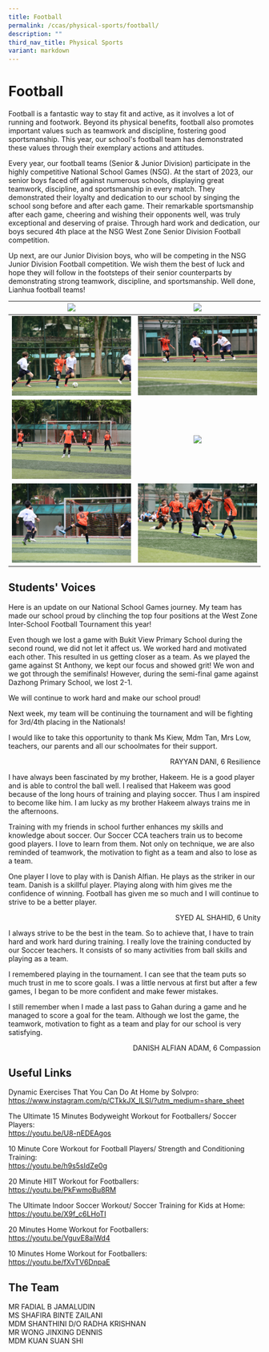 ```yaml
---
title: Football
permalink: /ccas/physical-sports/football/
description: ""
third_nav_title: Physical Sports
variant: markdown
---
```

# **Football**

Football is a fantastic way to stay fit and active, as it involves a lot of running and footwork. Beyond its physical benefits, football also promotes important values such as teamwork and discipline, fostering good sportsmanship. This year, our school's football team has demonstrated these values through their exemplary actions and attitudes.

Every year, our football teams (Senior &amp; Junior Division) participate in the highly competitive National School Games (NSG). At the start of 2023, our senior boys faced off against numerous schools, displaying great teamwork, discipline, and sportsmanship in every match. They demonstrated their loyalty and dedication to our school by singing the school song before and after each game. Their remarkable sportsmanship after each game, cheering and wishing their opponents well, was truly exceptional and deserving of praise. Through hard work and dedication, our boys secured 4th place at the NSG West Zone Senior Division Football competition.

Up next, are our Junior Division boys, who will be competing in the NSG Junior Division Football competition. We wish them the best of luck and hope they will follow in the footsteps of their senior counterparts by demonstrating strong teamwork, discipline, and sportsmanship. Well done, Lianhua football teams!

| ![](/images/CCAs/Football/soccer23_14_resize.JPG) | ![](/images/CCAs/Football/soccer23_3.JPG) | 
|:-:|:-:|
| ![](/images/CCAs/Football/soccer23_38.JPG)     | ![](/images/CCAs/Football/soccer23_35.JPG)    | 
| ![](/images/CCAs/Football/soccer23_13_resize.JPG)    | ![](/images/CCAs/Football/soccer23_29.JPG)     | 
| ![](/images/CCAs/Football/soccer23_39.JPG)  | ![](/images/CCAs/Football/soccer23_45.JPG)     | 


## **Students' Voices**

Here is an update on our National School Games journey. My team has made our school proud by clinching the top four positions at the West Zone Inter-School Football Tournament this year!

Even though we lost a game with Bukit View Primary School during the second round, we did not let it affect us. We worked hard and motivated each other. This resulted in us getting closer as a team. As we played the game against St Anthony, we kept our focus and showed grit! We won and we got through the semifinals! However, during the semi-final game against Dazhong Primary School, we lost 2-1.&nbsp;

We will continue to work hard and make our school proud!

Next week, my team will be continuing the tournament and will be fighting for 3rd/4th placing in the Nationals!&nbsp;

I would like to take this opportunity to thank Ms Kiew, Mdm Tan, Mrs Low, teachers, our parents and all our schoolmates for their support.

  <p style="text-align: right"> RAYYAN DANI, 6 Resilience<br></p>

I have always been fascinated by my brother, Hakeem. He is a good player and is able to control the ball well. I realised that Hakeem was good because of the long hours of training and playing soccer. Thus I am inspired to become like him. I am lucky as my brother Hakeem always trains me in the afternoons.

Training with my friends in school further enhances my skills and knowledge about soccer. Our Soccer CCA teachers train us to become good players. I love to learn from them. Not only on technique, we are also reminded of teamwork, the motivation to fight as a team and also to lose as a team.  

One player I love to play with is Danish Alfian. He plays as the striker in our team. Danish is a skillful player. Playing along with him gives me the confidence of winning. Football has given me so much and I will continue to strive to be a better player.

  <p style="text-align: right"> SYED AL SHAHID, 6 Unity<br></p>


I always strive to be the best in the team. So to achieve that, I have to train hard and work hard during training. I really love the training conducted by our Soccer teachers. It consists of so many activities from ball skills and playing as a team.

I remembered playing in the tournament. I can see that the team puts so much trust in me to score goals. I was a little nervous at first but after a few games, I began to be more confident and make fewer mistakes.

I still remember when I made a last pass to Gahan during a game and he managed to score a goal for the team. Although we lost the game, the teamwork, motivation to fight as a team and play for our school is very satisfying.

  <p style="text-align: right"> DANISH ALFIAN ADAM,  6 Compassion<br></p>

## **Useful Links**

Dynamic Exercises That You Can Do At Home by Solvpro:   
<a href="https://www.instagram.com/p/CTkkJX_ILSI/?utm_medium=share_sheet" target="_blank">https://www.instagram.com/p/CTkkJX_ILSI/?utm_medium=share_sheet</a>

The Ultimate 15 Minutes Bodyweight Workout for Footballers/ Soccer Players:    
<a href="https://youtu.be/U8-nEDEAgos" target="_blank">https://youtu.be/U8-nEDEAgos</a>


10 Minute Core Workout for Football Players/ Strength and Conditioning Training:    
<a href="https://youtu.be/h9s5sIdZe0g" target="_blank">https://youtu.be/h9s5sIdZe0g</a>

20 Minute HIIT Workout for Footballers:    
<a href="https://youtu.be/PkFwmoBu8RM" target="_blank">https://youtu.be/PkFwmoBu8RM</a>

The Ultimate Indoor Soccer Workout/ Soccer Training for Kids at Home:      
<a href="https://youtu.be/X9f_c6LHoTI" target="_blank">https://youtu.be/X9f_c6LHoTI</a>


20 Minutes Home Workout for Footballers:     
<a href="https://youtu.be/VguvE8aiWd4" target="_blank">https://youtu.be/VguvE8aiWd4</a>

10 Minutes Home Workout for Footballers:    
<a href="https://youtu.be/fXvTV6DnpaE" target="_blank">https://youtu.be/fXvTV6DnpaE</a>


## **The Team**

MR FADIAL B JAMALUDIN <br>
MS SHAFIRA BINTE ZAILANI<br>
MDM SHANTHINI D/O RADHA KRISHNAN <br>
MR WONG JINXING DENNIS<br>
MDM KUAN SUAN SHI